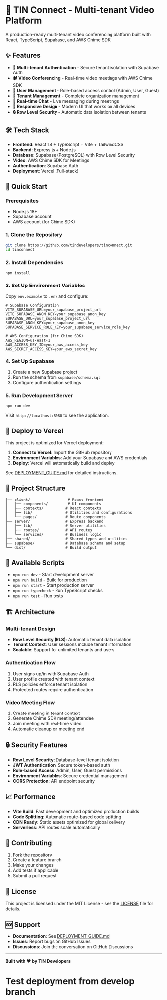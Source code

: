 # 🚀 TIN Connect - Multi-tenant Video Platform

A production-ready multi-tenant video conferencing platform built with React, TypeScript, Supabase, and AWS Chime SDK.

## ✨ Features

- **🔐 Multi-tenant Authentication** - Secure tenant isolation with Supabase Auth
- **📹 Video Conferencing** - Real-time video meetings with AWS Chime SDK
- **👥 User Management** - Role-based access control (Admin, User, Guest)
- **🏢 Tenant Management** - Complete organization management
- **💬 Real-time Chat** - Live messaging during meetings
- **📱 Responsive Design** - Modern UI that works on all devices
- **🔒 Row Level Security** - Automatic data isolation between tenants

## 🛠 Tech Stack

- **Frontend**: React 18 + TypeScript + Vite + TailwindCSS
- **Backend**: Express.js + Node.js
- **Database**: Supabase (PostgreSQL) with Row Level Security
- **Video**: AWS Chime SDK for Meetings
- **Authentication**: Supabase Auth
- **Deployment**: Vercel (Full-stack)

## 🚀 Quick Start

### Prerequisites
- Node.js 18+
- Supabase account
- AWS account (for Chime SDK)

### 1. Clone the Repository
```bash
git clone https://github.com/tindevelopers/tinconnect.git
cd tinconnect
```

### 2. Install Dependencies
```bash
npm install
```

### 3. Set Up Environment Variables
Copy `env.example` to `.env` and configure:
```env
# Supabase Configuration
VITE_SUPABASE_URL=your_supabase_project_url
VITE_SUPABASE_ANON_KEY=your_supabase_anon_key
SUPABASE_URL=your_supabase_project_url
SUPABASE_ANON_KEY=your_supabase_anon_key
SUPABASE_SERVICE_ROLE_KEY=your_supabase_service_role_key

# AWS Configuration (for Chime SDK)
AWS_REGION=us-east-1
AWS_ACCESS_KEY_ID=your_aws_access_key
AWS_SECRET_ACCESS_KEY=your_aws_secret_key
```

### 4. Set Up Supabase
1. Create a new Supabase project
2. Run the schema from `supabase/schema.sql`
3. Configure authentication settings

### 5. Run Development Server
```bash
npm run dev
```

Visit `http://localhost:8080` to see the application.

## 🚀 Deploy to Vercel

This project is optimized for Vercel deployment:

1. **Connect to Vercel**: Import the GitHub repository
2. **Environment Variables**: Add your Supabase and AWS credentials
3. **Deploy**: Vercel will automatically build and deploy

See [DEPLOYMENT_GUIDE.md](./DEPLOYMENT_GUIDE.md) for detailed instructions.

## 📁 Project Structure

```
├── client/                 # React frontend
│   ├── components/         # UI components
│   ├── contexts/          # React contexts
│   ├── lib/               # Utilities and configurations
│   └── pages/             # Route components
├── server/                # Express backend
│   ├── lib/               # Server utilities
│   ├── routes/            # API routes
│   └── services/          # Business logic
├── shared/                # Shared types and utilities
├── supabase/              # Database schema and setup
└── dist/                  # Build output
```

## 🔧 Available Scripts

- `npm run dev` - Start development server
- `npm run build` - Build for production
- `npm run start` - Start production server
- `npm run typecheck` - Run TypeScript checks
- `npm run test` - Run tests

## 🏗 Architecture

### Multi-tenant Design
- **Row Level Security (RLS)**: Automatic tenant data isolation
- **Tenant Context**: User sessions include tenant information
- **Scalable**: Support for unlimited tenants and users

### Authentication Flow
1. User signs up/in with Supabase Auth
2. User profile created with tenant context
3. RLS policies enforce tenant isolation
4. Protected routes require authentication

### Video Meeting Flow
1. Create meeting in tenant context
2. Generate Chime SDK meeting/attendee
3. Join meeting with real-time video
4. Automatic cleanup on meeting end

## 🔒 Security Features

- **Row Level Security**: Database-level tenant isolation
- **JWT Authentication**: Secure token-based auth
- **Role-based Access**: Admin, User, Guest permissions
- **Environment Variables**: Secure credential management
- **CORS Protection**: API endpoint security

## 📈 Performance

- **Vite Build**: Fast development and optimized production builds
- **Code Splitting**: Automatic route-based code splitting
- **CDN Ready**: Static assets optimized for global delivery
- **Serverless**: API routes scale automatically

## 🤝 Contributing

1. Fork the repository
2. Create a feature branch
3. Make your changes
4. Add tests if applicable
5. Submit a pull request

## 📄 License

This project is licensed under the MIT License - see the [LICENSE](LICENSE) file for details.

## 🆘 Support

- **Documentation**: See [DEPLOYMENT_GUIDE.md](./DEPLOYMENT_GUIDE.md)
- **Issues**: Report bugs on GitHub Issues
- **Discussions**: Join the conversation on GitHub Discussions

---

**Built with ❤️ by TIN Developers**
# Test deployment from develop branch
